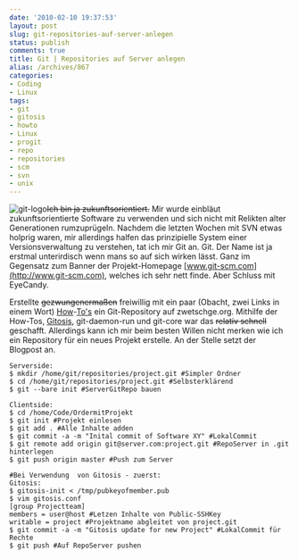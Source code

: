 ```yaml
---
date: '2010-02-10 19:37:53'
layout: post
slug: git-repositories-auf-server-anlegen
status: publish
comments: true
title: Git | Repositories auf Server anlegen
alias: /archives/867
categories:
- Coding
- Linux
tags:
- git
- gitosis
- howto
- Linux
- progit
- repo
- repositories
- scm
- svn
- unix
---
```


![git-logo](/uploads/2010/02/git-logo.png)<del>I</del><del>c</del><del>h bin ja zukunftsorientiert.</del> Mir wurde einbläut zukunftsorientierte Software zu verwenden und sich nicht mit Relikten alter Generationen rumzuprügeln. Nachdem die letzten Wochen mit SVN etwas holprig waren, mir allerdings halfen das prinzipielle System einer Versionsverwaltung zu verstehen, tat ich mir Git an. Git. Der Name ist ja erstmal unterirdisch wenn mans so auf sich wirken lässt. Ganz im Gegensatz zum Banner der Projekt-Homepage [www.git-scm.com](http://www.git-scm.com), welches ich sehr nett finde. Aber Schluss mit EyeCandy.

Erstellte <del>gezwungenermaßen</del> freiwillig mit ein paar (Obacht, zwei Links in einem Wort) [How](http://progit.org)-[To's](http://scie.nti.st/2007/11/14/hosting-git-repositories-the-easy-and-secure-way) ein Git-Repository auf zwetschge.org. Mithilfe der How-Tos, [Gitosis](http://wiki.dreamhost.com/Gitosis), git-daemon-run und git-core war das <del>relativ schnell</del> geschafft. Allerdings kann ich mir beim besten Willen nicht merken wie ich ein  Repository für ein neues Projekt erstelle. An der Stelle setzt der Blogpost an.
```
Serverside:
$ mkdir /home/git/repositories/project.git #Simpler Ordner
$ cd /home/git/repositories/project.git #Selbsterklärend
$ git --bare init #ServerGitRepo bauen

```

```
Clientside:
$ cd /home/Code/OrdermitProjekt
$ git init #Projekt einlesen
$ git add . #Alle Inhalte adden
$ git commit -a -m "Inital commit of Software XY" #LokalCommit
$ git remote add origin git@server.com:project.git #RepoServer in .git hinterlegen
$ git push origin master #Push zum Server

```


```
#Bei Verwendung  von Gitosis - zuerst:
Gitosis:
$ gitosis-init < /tmp/pubkeyofmember.pub
$ vim gitosis.conf
[group Projectteam]
members = user@host #Letzen Inhalte von Public-SSHKey
writable = project #Projektname abgleitet von project.git
$ git commit -a -m "Gitosis update for new Project" #LokalCommit für Rechte
$ git push #Auf RepoServer pushen
```

